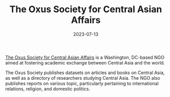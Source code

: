 ﻿---
title: "The Oxus Society for Central Asian Affairs"
linkTitle: "The Oxus Society for Central Asian Affairs"
contributor: ["Aizada Arystanbek"]
created: 2022-07-27
countries: ["Kazakhstan", "Uzbekistan"]
category: ["regional NGO"]
tags: ["academic", "policy", "religion", "politics"]
date_start: [2020]
date_end: []
data_type: ["qualitative", "opinion", "news coverage"] 
language: ["English", "Russian", "Kazakh", "Kyrgyz", "Uzbek", "Tajik", "Turkmen", "Arabic"]
date: 2023-07-13
description: 
  Washington, DC-based NGO aimed at fostering academic exchange between Central Asia and the world
---

[The Oxus Society for Central Asian Affairs](https://oxussociety.org/) is a Washington, DC-based NGO aimed at fostering academic exchange between Central Asia and the world. 

The Oxus Society publishes datasets on articles and books on Central Asia, as well as a directory of researchers studying Central Asia. The NGO also publishes reports on various topic, particularly pertaining to international relations, religion, and domestic politics. 
